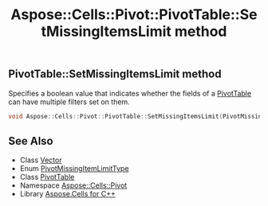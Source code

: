 ﻿---
title: Aspose::Cells::Pivot::PivotTable::SetMissingItemsLimit method
linktitle: SetMissingItemsLimit
second_title: Aspose.Cells for C++ API Reference
description: 'Aspose::Cells::Pivot::PivotTable::SetMissingItemsLimit method. Specifies a boolean value that indicates whether the fields of a PivotTable can have multiple filters set on them in C++.'
type: docs
weight: 8300
url: /cpp/aspose.cells.pivot/pivottable/setmissingitemslimit/
---
## PivotTable::SetMissingItemsLimit method


Specifies a boolean value that indicates whether the fields of a [PivotTable](../) can have multiple filters set on them.

```cpp
void Aspose::Cells::Pivot::PivotTable::SetMissingItemsLimit(PivotMissingItemLimitType value)
```

## See Also

* Class [Vector](../../../aspose.cells/vector/)
* Enum [PivotMissingItemLimitType](../../pivotmissingitemlimittype/)
* Class [PivotTable](../)
* Namespace [Aspose::Cells::Pivot](../../)
* Library [Aspose.Cells for C++](../../../)
